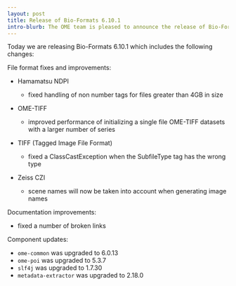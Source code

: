 ```yaml
---
layout: post
title: Release of Bio-Formats 6.10.1
intro-blurb: The OME team is pleased to announce the release of Bio-Formats 6.10.1
---
```


Today we are releasing Bio-Formats 6.10.1 which includes the following changes:

File format fixes and improvements:

* Hamamatsu NDPI
   - fixed handling of non number tags for files greater than 4GB in size

* OME-TIFF
   - improved performance of initializing a single file OME-TIFF datasets with a larger number of series

* TIFF (Tagged Image File Format)
   - fixed a ClassCastException when the SubfileType tag has the wrong type

* Zeiss CZI
   - scene names will now be taken into account when generating image names

Documentation improvements:

* fixed a number of broken links

Component updates:

* `ome-common` was upgraded to 6.0.13
* `ome-poi` was upgraded to 5.3.7
* `slf4j` was upgraded to 1.7.30
* `metadata-extractor` was upgraded to 2.18.0